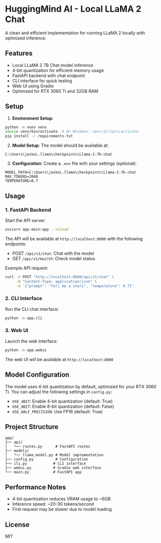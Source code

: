 # HuggingMind AI - Local LLaMA 2 Chat

A clean and efficient implementation for running LLaMA 2 locally with optimized inference.

## Features

- Local LLaMA 2 7B Chat model inference
- 4-bit quantization for efficient memory usage
- FastAPI backend with chat endpoint
- CLI interface for quick testing
- Web UI using Gradio
- Optimized for RTX 3060 Ti and 32GB RAM

## Setup

1. **Environment Setup**:
```bash
python -m venv venv
source venv/bin/activate  # On Windows: venv\Scripts\activate
pip install -r requirements.txt
```

2. **Model Setup**:
The model should be available at:
```
C:\Users\jaska\.llama\checkpoints\Llama-2-7b-chat
```

3. **Configuration**:
Create a `.env` file with your settings (optional):
```env
MODEL_PATH=C:\Users\jaska\.llama\checkpoints\Llama-2-7b-chat
MAX_TOKENS=2048
TEMPERATURE=0.7
```

## Usage

### 1. FastAPI Backend

Start the API server:
```bash
uvicorn app.main:app --reload
```

The API will be available at `http://localhost:8000` with the following endpoints:
- POST `/api/v1/chat`: Chat with the model
- GET `/api/v1/health`: Check model status

Example API request:
```bash
curl -X POST "http://localhost:8000/api/v1/chat" \
     -H "Content-Type: application/json" \
     -d '{"prompt": "Tell me a story", "temperature": 0.7}'
```

### 2. CLI Interface

Run the CLI chat interface:
```bash
python -m app.cli
```

### 3. Web UI

Launch the web interface:
```bash
python -m app.webui
```

The web UI will be available at `http://localhost:8000`

## Model Configuration

The model uses 4-bit quantization by default, optimized for your RTX 3060 Ti. You can adjust the following settings in `config.py`:

- `USE_4BIT`: Enable 4-bit quantization (default: True)
- `USE_8BIT`: Enable 8-bit quantization (default: False)
- `USE_HALF_PRECISION`: Use FP16 (default: True)

## Project Structure

```
app/
├── api/
│   └── routes.py      # FastAPI routes
├── models/
│   └── llama_model.py # Model implementation
├── config.py          # Configuration
├── cli.py            # CLI interface
├── webui.py          # Gradio web interface
└── main.py           # FastAPI app
```

## Performance Notes

- 4-bit quantization reduces VRAM usage to ~6GB
- Inference speed: ~20-30 tokens/second
- First request may be slower due to model loading

## License

MIT 